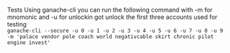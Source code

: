 Tests
Using ganache-cli you can run the following command with -m for mnomonic and -u for unlockin got unlock the first three accounts used for testing   
`
ganache-cli --secure -u 0 -u 1 -u 2 -u 3 -u 4 -u 5 -u 6 -u 7 -u 8 -u 9 -m 'palace vendor pole coach world negativcable skirt chronic pilot engine invest'
`